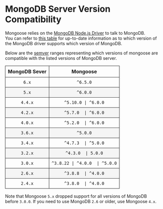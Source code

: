 # MongoDB Server Version Compatibility

<style>
    tr > td, tr > th {
        border: 1px solid;
        padding: 8px;
    }

    table tr:nth-child(2n) {
        background: rgba(0,0,0,.03);
    }
</style>

Mongoose relies on the [MongoDB Node.js Driver](http://mongodb.github.io/node-mongodb-native/) to talk to MongoDB.  
You can refer to [this table](https://docs.mongodb.com/drivers/node/current/compatibility/) for up-to-date information as to which version of the MongoDB driver supports which version of MongoDB.

Below are the [semver](http://semver.org/) ranges representing which versions of mongoose are compatible with the listed versions of MongoDB server.

| MongoDB Sever |            Mongoose            |
| :-----------: | :----------------------------: |
|     `6.x`     |            `^6.5.0`            |
|     `5.x`     |            `^6.0.0`            |
|    `4.4.x`    |      `^5.10.0 \| ^6.0.0`       |
|    `4.2.x`    |      `^5.7.0  \| ^6.0.0`       |
|    `4.0.x`    |      `^5.2.0  \| ^6.0.0`       |
|    `3.6.x`    |            `^5.0.0`            |
|    `3.4.x`    |      `^4.7.3  \| ^5.0.0`       |
|    `3.2.x`    |       `^4.3.0  \| 5.0.0`       |
|    `3.0.x`    | `^3.8.22 \| ^4.0.0  \| ^5.0.0` |
|    `2.6.x`    |      `^3.8.8  \| ^4.0.0`       |
|    `2.4.x`    |      `^3.8.0  \| ^4.0.0`       |

Note that Mongoose `5.x` dropped support for all versions of MongoDB before `3.0.0`. If you need to use MongoDB `2.6` or older, use Mongoose `4.x`.

